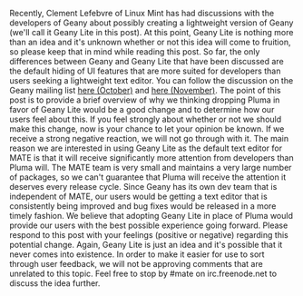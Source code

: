 Recently, Clement Lefebvre of Linux Mint has had discussions with the
developers of Geany about possibly creating a lightweight version of Geany
(we'll call it Geany Lite in this post). At this point, Geany Lite is nothing
more than an idea and it's unknown whether or not this idea will come to
fruition, so please keep that in mind while reading this post. So far, the
only differences between Geany and Geany Lite that have been discussed are the
default hiding of UI features that are more suited for developers than users
seeking a lightweight text editor. You can follow the discussion on the Geany
mailing list [here
(October)](http://lists.geany.org/pipermail/devel/2012-October/007128.html)
and [here
(November)](http://lists.geany.org/pipermail/devel/2012-November/007190.html).
The point of this post is to provide a brief overview of why we thinking
dropping Pluma in favor of Geany Lite would be a good change and to determine
how our users feel about this. If you feel strongly about whether or not we
should make this change, now is your chance to let your opinion be known. If
we receive a strong negative reaction, we will not go through with it. The
main reason we are interested in using Geany Lite as the default text editor
for MATE is that it will receive significantly more attention from developers
than Pluma will. The MATE team is very small and maintains a very large number
of packages, so we can't guarantee that Pluma will receive the attention it
deserves every release cycle. Since Geany has its own dev team that is
independent of MATE, our users would be getting a text editor that is
consistently being improved and bug fixes would be released in a more timely
fashion. We believe that adopting Geany Lite in place of Pluma would provide
our users with the best possible experience going forward. Please respond to
this post with your feelings (positive or negative) regarding this potential
change. Again, Geany Lite is just an idea and it's possible that it never
comes into existence. In order to make it easier for use to sort through user
feedback, we will not be approving comments that are unrelated to this topic.
Feel free to stop by #mate on irc.freenode.net to discuss the idea further.

